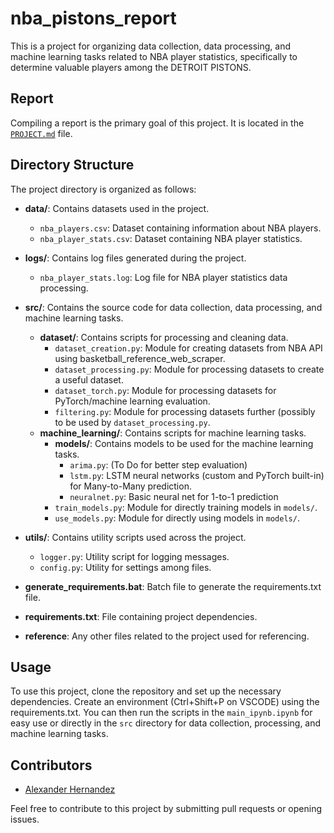 # nba_pistons_report

This is a project for organizing data collection, data processing, and machine learning tasks related to NBA player statistics, specifically to determine valuable players among the DETROIT PISTONS.

## Report

Compiling a report is the primary goal of this project. It is located in the [`PROJECT.md`](PROJECT.md) file.

## Directory Structure

The project directory is organized as follows:

- **data/**: Contains datasets used in the project.
  - `nba_players.csv`: Dataset containing information about NBA players.
  - `nba_player_stats.csv`: Dataset containing NBA player statistics.
- **logs/**: Contains log files generated during the project.

  - `nba_player_stats.log`: Log file for NBA player statistics data processing.

- **src/**: Contains the source code for data collection, data processing, and machine learning tasks.

  - **dataset/**: Contains scripts for processing and cleaning data.
    - `dataset_creation.py`: Module for creating datasets from NBA API using basketball_reference_web_scraper.
    - `dataset_processing.py`: Module for processing datasets to create a useful dataset.
    - `dataset_torch.py`: Module for processing datasets for PyTorch/machine learning evaluation.
    - `filtering.py`: Module for processing datasets further (possibly to be used by `dataset_processing.py`.
  - **machine_learning/**: Contains scripts for machine learning tasks.
    - **models/**: Contains models to be used for the machine learning tasks.
      - `arima.py`: (To Do for better step evaluation)
      - `lstm.py`: LSTM neural networks (custom and PyTorch built-in) for Many-to-Many prediction.
      - `neuralnet.py`: Basic neural net for 1-to-1 prediction
    - `train_models.py`: Module for directly training models in `models/`.
    - `use_models.py`: Module for directly using models in `models/`.

- **utils/**: Contains utility scripts used across the project.

  - `logger.py`: Utility script for logging messages.
  - `config.py`: Utility for settings among files.

- **generate_requirements.bat**: Batch file to generate the requirements.txt file.
- **requirements.txt**: File containing project dependencies.
- **reference**: Any other files related to the project used for referencing.

## Usage

To use this project, clone the repository and set up the necessary dependencies.
Create an environment (Ctrl+Shift+P on VSCODE) using the requirements.txt.
You can then run the scripts in the `main_ipynb.ipynb` for easy use or directly in the `src` directory for data collection, processing, and machine learning tasks.

## Contributors

- [Alexander Hernandez](https://github.com/ahernandezjr)

Feel free to contribute to this project by submitting pull requests or opening issues.
